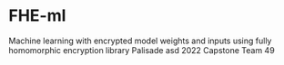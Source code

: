 # FHE-ml
Machine learning with encrypted model weights and inputs using fully homomorphic encryption library Palisade
asd
2022 Capstone Team 49
